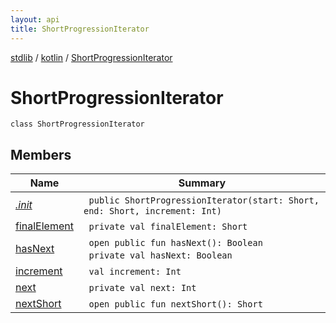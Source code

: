 ```yaml
---
layout: api
title: ShortProgressionIterator
---
```

[stdlib](../../index.html) / [kotlin](../index.html) / [ShortProgressionIterator](index.html)

# ShortProgressionIterator

```
class ShortProgressionIterator
```
## Members
| Name | Summary |
|------|---------|
|[*.init*](_init_.html)|&nbsp;&nbsp;`public ShortProgressionIterator(start: Short, end: Short, increment: Int)`<br>|
|[finalElement](finalElement.html)|&nbsp;&nbsp;`private val finalElement: Short`<br>|
|[hasNext](hasNext.html)|&nbsp;&nbsp;`open public fun hasNext(): Boolean`<br>&nbsp;&nbsp;`private val hasNext: Boolean`<br>|
|[increment](increment.html)|&nbsp;&nbsp;`val increment: Int`<br>|
|[next](next.html)|&nbsp;&nbsp;`private val next: Int`<br>|
|[nextShort](nextShort.html)|&nbsp;&nbsp;`open public fun nextShort(): Short`<br>|
